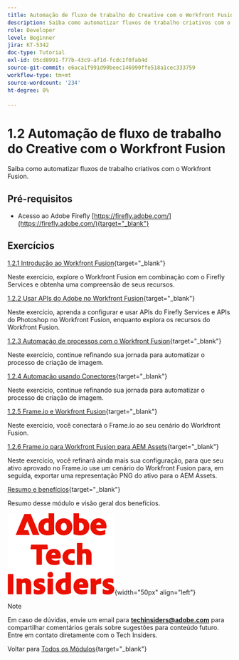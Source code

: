 ```yaml
---
title: Automação de fluxo de trabalho do Creative com o Workfront Fusion
description: Saiba como automatizar fluxos de trabalho criativos com o Workfront Fusion
role: Developer
level: Beginner
jira: KT-5342
doc-type: Tutorial
exl-id: 05cd8991-f77b-43c9-af1d-fcdc1f0fab4d
source-git-commit: e6aca1f991d90beec146990ffe518a1cec333759
workflow-type: tm+mt
source-wordcount: '234'
ht-degree: 0%

---
```


# 1.2 Automação de fluxo de trabalho do Creative com o Workfront Fusion

Saiba como automatizar fluxos de trabalho criativos com o Workfront Fusion.

## Pré-requisitos

- Acesso ao Adobe Firefly [https://firefly.adobe.com/](https://firefly.adobe.com/){target="_blank"}

## Exercícios

[1.2.1 Introdução ao Workfront Fusion](./ex1.md){target="_blank"}

Neste exercício, explore o Workfront Fusion em combinação com o Firefly Services e obtenha uma compreensão de seus recursos.

[1.2.2 Usar APIs do Adobe no Workfront Fusion](./ex2.md){target="_blank"}

Neste exercício, aprenda a configurar e usar APIs do Firefly Services e APIs do Photoshop no Workfront Fusion, enquanto explora os recursos do Workfront Fusion.

[1.2.3 Automação de processos com o Workfront Fusion](./ex3.md){target="_blank"}

Neste exercício, continue refinando sua jornada para automatizar o processo de criação de imagem.

[1.2.4 Automação usando Conectores](./ex4.md){target="_blank"}

Neste exercício, continue refinando sua jornada para automatizar o processo de criação de imagem.

[1.2.5 Frame.io e Workfront Fusion](./ex5.md){target="_blank"}

Neste exercício, você conectará o Frame.io ao seu cenário do Workfront Fusion.

[1.2.6 Frame.io para Workfront Fusion para AEM Assets](./ex6.md){target="_blank"}

Neste exercício, você refinará ainda mais sua configuração, para que seu ativo aprovado no Frame.io use um cenário do Workfront Fusion para, em seguida, exportar uma representação PNG do ativo para o AEM Assets.

[Resumo e benefícios](./summary.md){target="_blank"}

Resumo desse módulo e visão geral dos benefícios.

![Informantes técnicos](./../../../assets/images/techinsiders.png){width="50px" align="left"}

>[!NOTE]
>
>Em caso de dúvidas, envie um email para **techinsiders@adobe.com** para compartilhar comentários gerais sobre sugestões para conteúdo futuro. Entre em contato diretamente com o Tech Insiders.

Voltar para [Todos os Módulos](../../../overview.md){target="_blank"}
